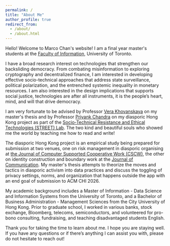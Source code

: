 ```yaml
---
permalink: /
title: "About Me"
author_profile: true
redirect_from: 
  - /about/
  - /about.html
---
```


Hello! Welcome to Marco Chan's website! I am a final year master's students at the [Faculty of Information](https://ischool.utoronto.ca/), University of Toronto. 

I have a broad research interest on technologies that strengthen our backsliding democracy. From combating misinformation to exploring cryptography and decentralized finance, I am interested in developing effective socio-technical approaches that address state surveillance, political polarization, and the entrenched systemic inequality in monetary resources. I am also interested in the design implications that supports social justice, technologies are after all instruments, it is the people’s heart, mind, and will that drive democracy.

I am very fortunate to be advised by Professor [Vera Khovanskaya](https://verakhovanskaya.github.io/) on my master's thesis and by Professor [Priyank Chandra](https://www.priyankc.com/) on my diasporic Hong Kong project as part of the [Socio-Technical Resistance and Ethical Technologies (STREET) Lab](https://www.streetlab.tech/). The two kind and beautiful souls who showed me the world by teaching me how to read and write!

The diasporic Hong Kong project is an empirical study being prepared for submission at two venues, one on risk management in diasporic organising at [the Journal of Computer Supported Cooperative Work (CSCW)](https://link.springer.com/journal/10606), the other on identity construction and boundary work at the [Journal of Communication](https://academic.oup.com/JOC?login=true). My master's thesis attempts to theorize the moves and tactics in diasporic activism into data practices and discuss the toggling of privacy settings, norms, and organization that happens outside the app with an end goal of submission to ACM CHI 2026. 

My academic background includes a Master of Information - Data Science and Information Systems from the University of Toronto, and a Bachelor of Business Administration - Management Sciences from the City University of Hong Kong. Prior to graduate school, I worked in various banks, stock exchange, Bloomberg, telecoms, semiconductors, and volunteered for pro-bono consulting, fundraising, and teaching disadvantaged students English.

Thank you for taking the time to learn about me. I hope you are staying well. If you have any questions or if there’s anything I can assist you with, please do not hesitate to reach out!
